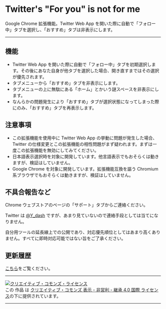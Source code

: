 # Twitter's "For you" is not for me

Google Chrome 拡張機能。Twitter Web App を開いた際に自動で「フォロー中」タブを選択し、「おすすめ」タブは非表示にします。

---

## 機能

- Twitter Web App を開いた際に自動で「フォロー中」タブを初期選択します。その後にあなた自身が他タブを選択した場合、開き直すまではその選択が優先されます。
- タブメニューから「おすすめ」タブを非表示にします。
- タブメニューの上に無駄にある「ホーム」とかいう謎スペースを非表示にします。
- なんらかの問題発生により「おすすめ」タブが選択状態になってしまった際にのみ、「おすすめ」タブを再表示します。

## 注意事項

- この拡張機能を使用中に Twitter Web App の挙動に問題が発生した場合、Twitter の仕様変更とこの拡張機能の相性問題がまず疑われます。まずは一度この拡張機能を無効にしてみてください。
- 日本語表示選択時を対象に開発しています。他言語表示でもおそらくは動きますが、検証はしていません。
- Google Chrome を対象に開発しています。拡張機能互換を謳う Chromium 系ブラウザでもおそらくは動きますが、検証はしていません。

## 不具合報告など

Chrome ウェブストアのページの「サポート」タブからご連絡ください。

Twitter は [@Y\_dash](https://twitter.com/Y_dash) ですが、あまり見ていないので連絡手段としては当てになりません。

自分用ツールの延長線上での公開であり、対応優先順位としてはあまり高くありません。すべてに即時対応可能ではない旨をご了承ください。

## 更新履歴

[こちら](https://github.com/Y-dash/twitters-for-you-is-not-for-me/releases)をご覧ください。

---

[![クリエイティブ・コモンズ・ライセンス](https://i.creativecommons.org/l/by-nc-sa/4.0/88x31.png)](http://creativecommons.org/licenses/by-nc-sa/4.0/)  
この 作品 は [クリエイティブ・コモンズ 表示 - 非営利 - 継承 4.0 国際 ライセンス](http://creativecommons.org/licenses/by-nc-sa/4.0/)の下に提供されています。

---